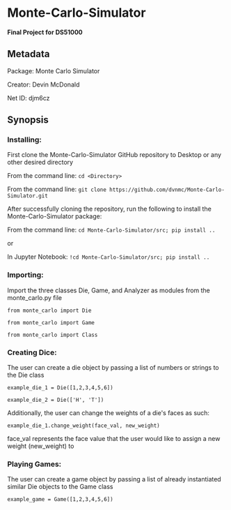 # Monte-Carlo-Simulator
**Final Project for DS51000**


## Metadata
Package: Monte Carlo Simulator

Creator: Devin McDonald

Net ID: djm6cz


## Synopsis
### Installing:

First clone the Monte-Carlo-Simulator GitHub repository to Desktop or any other desired directory

From the command line: `cd <Directory>`

From the command line: `git clone https://github.com/dvnmc/Monte-Carlo-Simulator.git`

After successfully cloning the repository, run the following to install the Monte-Carlo-Simulator package:

From the command line: `cd Monte-Carlo-Simulator/src; pip install ..`

or

In Jupyter Notebook: `!cd Monte-Carlo-Simulator/src; pip install ..`


### Importing:

Import the three classes Die, Game, and Analyzer as modules from the monte_carlo.py file

`from monte_carlo import Die`

`from monte_carlo import Game`

`from monte_carlo import Class`


### Creating Dice:

The user can create a die object by passing a list of numbers or strings to the Die class

`example_die_1 = Die([1,2,3,4,5,6])`

`example_die_2 = Die(['H', 'T'])`

Additionally, the user can change the weights of a die's faces as such:

`example_die_1.change_weight(face_val, new_weight)`

face_val represents the face value that the user would like to assign a new weight (new_weight) to


### Playing Games:

The user can create a game object by passing a list of already instantiated similar Die objects to the Game class

`example_game = Game([1,2,3,4,5,6])`








